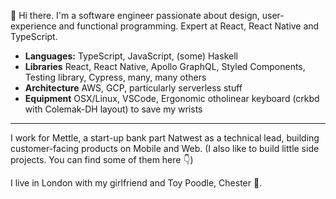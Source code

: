 :wave: Hi there. I'm a software engineer passionate about design, user-experience and functional programming. Expert at React, React Native and TypeScript.

- **Languages:** TypeScript, JavaScript, (some) Haskell
- **Libraries** React, React Native, Apollo GraphQL, Styled Components, Testing library, Cypress, many, many others
- **Architecture** AWS, GCP, particularly serverless stuff
- **Equipment** OSX/Linux, VSCode, Ergonomic otholinear keyboard (crkbd with Colemak-DH layout) to save my wrists

---

I work for Mettle, a start-up bank part Natwest as a technical lead, building customer-facing products on Mobile and Web. (I also like to build little side projects. You can find some of them here 👇)

I live in London with my girlfriend and Toy Poodle, Chester 🐩.
